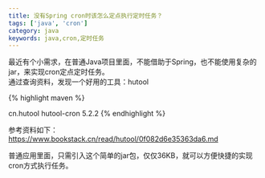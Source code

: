 ```yaml
---
title: 没有Spring cron时该怎么定点执行定时任务？
tags: ['java', 'cron']
category: java
keywords: java,cron,定时任务
---
```


最近有个小需求，在普通Java项目里面，不能借助于Spring，也不能使用复杂的jar，来实现cron定点定时任务。<br/>
通过查询资料，发现一个好用的工具：hutool<br/>

{% highlight maven %}
<!-- https://mvnrepository.com/artifact/cn.hutool/hutool-cron -->
<dependency>
    <groupId>cn.hutool</groupId>
    <artifactId>hutool-cron</artifactId>
    <version>5.2.2</version>
</dependency>
{% endhighlight %}

参考资料如下：<a href="https://www.bookstack.cn/read/hutool/0f082d6e35363da6.md" target="_blank">https://www.bookstack.cn/read/hutool/0f082d6e35363da6.md</a><br/>

普通应用里面，只需引入这个简单的jar包，仅仅36KB，就可以方便快捷的实现cron方式执行任务。
